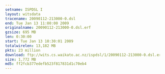 ```yaml
---
setname: ISPDSL I
layout: witsdata
tracename: 20090112-213000-0.dsl
end: Tue Jan 13 11:00:00 2009
originalname: 20090112-213000-0.dsl.erf
gzsize: 695 MB
len: 0:30:00
start: Tue Jan 13 10:30:01 2009
totalwirelen: 13,182 MB
pkts: 23 million
download: ftp://wits.cs.waikato.ac.nz/ispdsl/1/20090112-213000-0.dsl.erf.gz
size: 1,772 MB
md5: ff2fcb377edefb523f817831d1c70eb4
---
```

